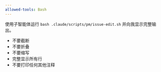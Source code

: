 ```yaml
---
allowed-tools: Bash
---
```


使用子智能体运行 `bash .claude/scripts/pm/issue-edit.sh` 并向我显示完整输出。

- 不要截断
- 不要折叠
- 不要缩写
- 完整显示所有行
- 不要打印任何其他注释
